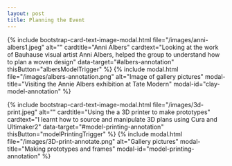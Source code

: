 ```yaml
---
layout: post
title: Planning the Event
---
```


{% include bootstrap-card-text-image-modal.html file="/images/anni-albers1.jpeg" alt="" cardtitle="Anni Albers" cardtext="Looking at the work of Bauhause visual artist Anni Albers, helped the group to understand how to plan a woven design" data-target="#albers-annotation" thisButton="albersModelTrigger" %} 
{% include modal.html file="/images/albers-annotation.png" alt="Image of gallery pictures" modal-title="Visiting the Annie Albers exhibition at Tate Modern" modal-id="clay-model-annotation" %}

{% include bootstrap-card-text-image-modal.html file="/images/3d-print.jpeg" alt="" cardtitle="Using the a 3D printer to make prototypes" cardtext="I learnt how to source and manipulate 3D plans using Cura and Ultimaker2" data-target="#model-printing-annotation" thisButton="modelPrintingTrigger" %} 
{% include modal.html file="/images/3D-print-annotate.png" alt="Gallery pictures" modal-title="Making prototypes and frames" modal-id="model-printing-annotation" %}


